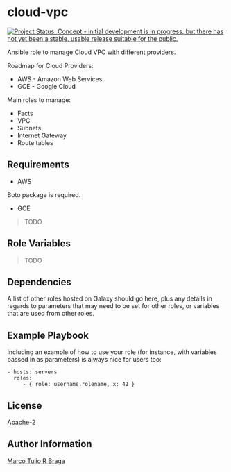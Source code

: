 cloud-vpc
=========

[![Project Status: Concept - initial development is in progress, but there has not yet been a stable, usable release suitable for the public.](http://www.repostatus.org/badges/latest/wip.svg)](http://www.repostatus.org/#wip)

Ansible role to manage Cloud VPC with different providers.

Roadmap for Cloud Providers:
* AWS - Amazon Web Services
* GCE - Google Cloud

Main roles to manage:
* Facts
* VPC
* Subnets
* Internet Gateway
* Route tables


Requirements
------------

* AWS

Boto package is required.

* GCE

> TODO

Role Variables
--------------

> TODO

Dependencies
------------

A list of other roles hosted on Galaxy should go here, plus any details in regards to parameters that may need to be set for other roles, or variables that are used from other roles.

Example Playbook
----------------

Including an example of how to use your role (for instance, with variables passed in as parameters) is always nice for users too:

    - hosts: servers
      roles:
         - { role: username.rolename, x: 42 }

License
-------

Apache-2

Author Information
------------------

[Marco Tulio R Braga](https://github.com/mtulio)
